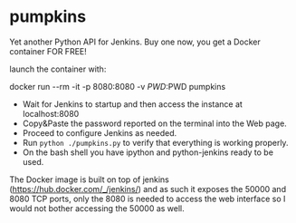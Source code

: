 # pumpkins
Yet another Python API for Jenkins.
Buy one now, you get a Docker container FOR FREE!

launch the container with:

  docker run --rm -it -p 8080:8080 -v $PWD:$PWD pumpkins

- Wait for Jenkins to startup and then access the instance at localhost:8080
- Copy&Paste the password reported on the terminal into the Web page.
- Proceed to configure Jenkins as needed.
- Run `python ./pumpkins.py` to verify that everything is working properly.
- On the bash shell you have ipython and python-jenkins ready to be used.

The Docker image is built on top of jenkins (https://hub.docker.com/_/jenkins/) and as such
it exposes the 50000 and 8080 TCP ports, only the 8080 is needed to access the web interface
so I would not bother accessing the 50000 as well.


